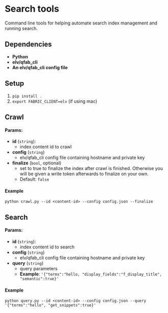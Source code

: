 # Search tools

Command line tools for helping automate search index management and running search.

## Dependencies

- **Python**
- **elv/qfab_cli**
- **An elv/qfab_cli config file**

## Setup
1. `pip install .`
2. `export FABRIC_CLIENT=elv` (if using mac)

## Crawl

#### Params:
- **id** (`string`):
    - index content id to crawl
- **config** (`string`)
    - elv/qfab_cli config file containing hostname and private key
- **finalize** (`bool`, optional)
    - set to true to finalize the index after crawl is finished. Otherwise you will be given a write token afterwards to finalize on your own.  
    - Default: `false`

#### Example
`python crawl.py --id <content-id> --config config.json --finalize`

## Search

#### Params:
- **id** (`string`):
    - index content id to search
- **config** (`string`)
    - elv/qfab_cli config file containing hostname and private key
- **query** (`string`)
    - query parameters 
    - **Example**: `'{"terms":"hello, "display_fields":"f_display_title", "semantic":true}'` 

#### Example
`python query.py --id <content-id> --config config.json --query '{"terms":"hello", "get_snippets":true}'`